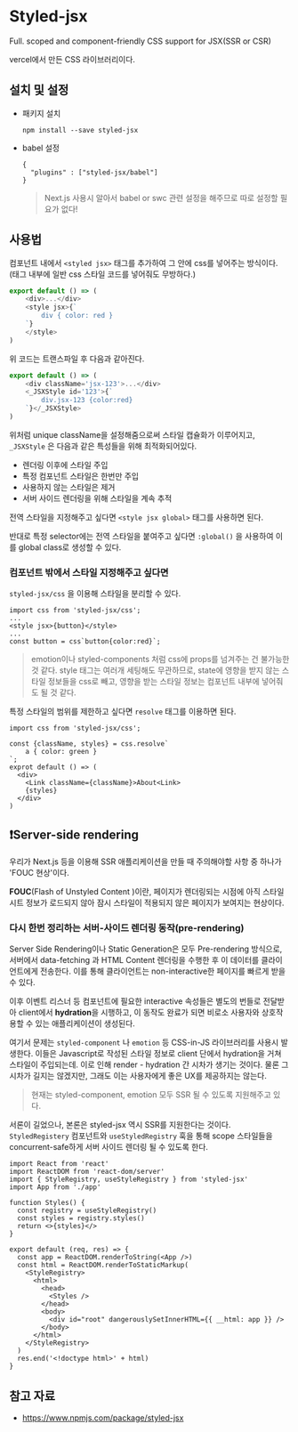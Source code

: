 # Styled-jsx

Full. scoped and component-friendly CSS support for JSX(SSR or CSR)

vercel에서 만든 CSS 라이브러리이다. 

## 설치 및 설정

- 패키지 설치

  ```
  npm install --save styled-jsx
  ```

- babel 설정

  ```
  {
  	"plugins" : ["styled-jsx/babel"]
  }
  ```

  > Next.js 사용시 알아서 babel or swc 관련 설정을 해주므로 따로 설정할 필요가 없다!

## 사용법 

컴포넌트 내에서 `<styled jsx>` 태그를 추가하여 그 안에 css를 넣어주는 방식이다. (태그 내부에 일반 css 스타일 코드를 넣어줘도 무방하다.)

```js
export default () => (
	<div>...</div>
	<style jsx>{`
		div { color: red }
	`}
	</style>
)
```

위 코드는 트랜스파일 후 다음과 같아진다.

```js
export default () => (
	<div className='jsx-123'>...</div>
	<_JSXStyle id='123'>{`
		div.jsx-123 {color:red}
	`}</_JSXStyle>
)
```

위처럼 unique className을 설정해줌으로써 스타일 캡슐화가 이루어지고, `_JSXStyle` 은 다음과 같은 특성들을 위해 최적화되어있다.

- 렌더링 이후에 스타일 주입
- 특정 컴포넌트 스타일은 한번만 주입 
- 사용하지 않는 스타일은 제거
- 서버 사이드 렌더링을 위해 스타일을 계속 추적 

전역 스타일을 지정해주고 싶다면 `<style jsx global>` 태그를 사용하면 된다.

반대로 특정 selector에는 전역 스타일을 붙여주고 싶다면 `:global()` 을 사용하여 이를 global class로 생성할 수 있다.

### 컴포넌트 밖에서 스타일 지정해주고 싶다면

`styled-jsx/css` 을 이용해 스타일을 분리할 수 있다.

 ```
 import css from 'styled-jsx/css';
 ...
 <style jsx>{button}</style>
 ... 
 const button = css`button{color:red}`;
 ```

> emotion이나 styled-components 처럼 css에 props를 넘겨주는 건 불가능한 것 같다. style 태그는 여러개 세팅해도 무관하므로, state에 영향을 받지 않는 스타일 정보들을 css로 빼고, 영향을 받는 스타일 정보는 컴포넌트 내부에 넣어줘도 될 것 같다.

특정 스타일의 범위를 제한하고 싶다면 `resolve` 태그를 이용하면 된다.

```
import css from 'styled-jsx/css';

const {className, styles} = css.resolve`
	a { color: green }
`;
exprot default () => (
  <div>
    <Link className={className}>About<Link>
    {styles}
  </div>
)
```

## ❗️Server-side rendering

우리가 Next.js 등을 이용해 SSR 애플리케이션을 만들 때 주의해야할 사항 중 하나가 'FOUC 현상'이다.

**FOUC**(Flash of Unstyled Content )이란, 페이지가 렌더링되는 시점에 아직 스타일시트 정보가 로드되지 않아 잠시 스타일이 적용되지 않은 페이지가 보여지는 현상이다. 

### 다시 한번 정리하는 서버-사이드 렌더링 동작(pre-rendering)

Server Side Rendering이나 Static Generation은 모두 Pre-rendering 방식으로, 서버에서 data-fetching 과 HTML Content 렌더링을 수행한 후 이 데이터를 클라이언트에게 전송한다. 이를 통해 클라이언트는 non-interactive한 페이지를 빠르게 받을 수 있다.

이후 이벤트 리스너 등 컴포넌트에 필요한 interactive 속성들은 별도의 번들로 전달받아 client에서 **hydration**을 시행하고, 이 동작도 완료가 되면 비로소 사용자와 상호작용할 수 있는 애플리케이션이 생성된다. 

여기서 문제는 `styled-component` 나 `emotion` 등 CSS-in-JS 라이브러리를 사용시 발생한다. 이들은 Javascript로 작성된 스타일 정보로 client 단에서 hydration을 거쳐 스타일이 주입되는데. 이로 인해 render - hydration 간 시차가 생기는 것이다. 물론 그 시차가 길지는 않겠지만, 그래도 이는 사용자에게 좋은 UX를 제공하지는 않는다. 

> 현재는 styled-component, emotion 모두 SSR 될 수 있도록 지원해주고 있다. 

서론이 길었으나, 본론은 styled-jsx 역시 SSR를 지원한다는 것이다. `StyledRegistery` 컴포넌트와 `useStyledRegistry` 훅을 통해 scope 스타일들을 concurrent-safe하게 서버 사이드 렌더링 될 수 있도록 한다. 

```
import React from 'react'
import ReactDOM from 'react-dom/server'
import { StyleRegistry, useStyleRegistry } from 'styled-jsx'
import App from './app'

function Styles() {
  const registry = useStyleRegistry()
  const styles = registry.styles()
  return <>{styles}</>
}

export default (req, res) => {
  const app = ReactDOM.renderToString(<App />)
  const html = ReactDOM.renderToStaticMarkup(
    <StyleRegistry>
      <html>
        <head>
          <Styles />
        </head>
        <body>
          <div id="root" dangerouslySetInnerHTML={{ __html: app }} />
        </body>
      </html>
    </StyleRegistry>
  )
  res.end('<!doctype html>' + html)
}	
```

## 참고 자료

- https://www.npmjs.com/package/styled-jsx
